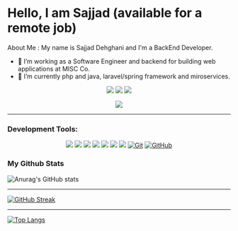 # Hello, I am Sajjad (available for a remote job)

About Me :
My name is Sajjad Dehghani and I'm a BackEnd Developer. 

- 🔭 I’m working as a Software Engineer and backend for building web applications at MISC Co.
- 🌱 I’m currently php and java, laravel/spring framework and miroservices.

<p align="center">
  <a href="https://www.linkedin.com/in/sajjaddehghani">
  <img src="https://img.shields.io/badge/LinkedIn-blue?style=for-the-badge&logo=linkedin&logoColor=white"/></a>
  <a href="https://github.com/sajjad-dehghani">
  <img src="https://img.shields.io/badge/-Github-181717?&logo=github&logoColor=white&style=for-the-badge"/></a>
  <a href="mailto:sajjad.dehghani68@gmail.com">
  <img src="https://img.shields.io/badge/-Gmail-D14836?logo=gmail&logoColor=white&style=for-the-badge"/></a>
</p>
<p align="center">
  <img src="https://komarev.com/ghpvc/?username=sajjad-dehghani&color=brightgreen"/>
</p>

____

### Development Tools:
<p align="center">
   <img src="https://img.shields.io/badge/Java-blue?style=for-the-badge">
   <img src="https://img.shields.io/badge/php-blueviolet?style=for-the-badge">
   <img src="https://img.shields.io/badge/Yii Framework-yellow?style=for-the-badge">
   <img src="https://img.shields.io/badge/Laravel-orange?style=for-the-badge">
   <img src="https://img.shields.io/badge/Microservice-9cf?style=for-the-badge](https://img.shields.io/badge/Spring-6DB33F?style=for-the-badge&logo=spring&logoColor=white">
  
<img src="https://img.shields.io/badge/Spring_Boot-F2F4F9?style=for-the-badge&logo=spring-boot">
<img src="https://img.shields.io/badge/Spring-6DB33F?style=for-the-badge&logo=spring&logoColor=white">
  
  
  
  
  <a target="_blank" rel="noopener noreferrer" href="https://camo.githubusercontent.com/324ecb8e3920e6c4826b60f2afd553c8a1b6ea87782030de0eaa65bb8c8b2919/68747470733a2f2f696d672e736869656c64732e696f2f62616467652f2d4769742d4630353033323f7374796c653d666f722d7468652d6261646765266c6f676f3d676974266c6f676f436f6c6f723d7768697465">
  <img src="https://camo.githubusercontent.com/324ecb8e3920e6c4826b60f2afd553c8a1b6ea87782030de0eaa65bb8c8b2919/68747470733a2f2f696d672e736869656c64732e696f2f62616467652f2d4769742d4630353033323f7374796c653d666f722d7468652d6261646765266c6f676f3d676974266c6f676f436f6c6f723d7768697465" alt="Git" data-canonical-src="https://img.shields.io/badge/-Git-F05032?style=for-the-badge&amp;logo=git&amp;logoColor=white" style="max-width: 100%;"></a>
<a target="_blank" rel="noopener noreferrer" href="https://camo.githubusercontent.com/1e502b72c9bc2025739e172e9c9cf5fea78dae7f0e828ca1e2364f3c1718c42f/68747470733a2f2f696d672e736869656c64732e696f2f62616467652f2d4769746875622d3138313731373f7374796c653d666f722d7468652d6261646765266c6f676f3d676974687562266c6f676f436f6c6f723d7768697465"><img src="https://camo.githubusercontent.com/1e502b72c9bc2025739e172e9c9cf5fea78dae7f0e828ca1e2364f3c1718c42f/68747470733a2f2f696d672e736869656c64732e696f2f62616467652f2d4769746875622d3138313731373f7374796c653d666f722d7468652d6261646765266c6f676f3d676974687562266c6f676f436f6c6f723d7768697465" alt="GitHub" data-canonical-src="https://img.shields.io/badge/-Github-181717?style=for-the-badge&amp;logo=github&amp;logoColor=white" style="max-width: 100%;"></a>
</p>



### My Github Stats


![Anurag's GitHub stats](https://github-readme-stats.vercel.app/api?username=sajjad-dehghani&show_icons=true&theme=algolia)

____


[![GitHub Streak](https://github-readme-streak-stats.herokuapp.com/?user=sajjad-dehghani&theme=highcontrast)](https://git.io/streak-stats)

____


[![Top Langs](https://github-readme-stats.vercel.app/api/top-langs/?username=sajjad-dehghani&&layout=compact&theme=tokyonight)](https://github.com/anuraghazra/github-readme-stats)


<!--
**sajjad-dehghani/sajjad-dehghani** is a ✨ _special_ ✨ repository because its `README.md` (this file) appears on your GitHub profile.

Here are some ideas to get you started:

- 🔭 I’m currently working on ...
- 🌱 I’m currently learning ...
- 👯 I’m looking to collaborate on ...
- 🤔 I’m looking for help with ...
- 💬 Ask me about ...
- 📫 How to reach me: ...
- 😄 Pronouns: ...
- ⚡ Fun fact: ...
-->




